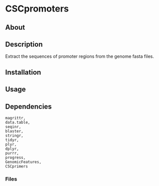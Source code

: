 # CSCpromoters

## About

## Description

Extract the sequences of promoter regions from the genome fasta files.

## Installation

## Usage

## Dependencies

    magrittr,
    data.table,
    seqinr,
    blaster,
    stringr,
    tidyr,
    plyr,
    dplyr,
    purrr,
	progress,
	GenomicFeatures,
	CSCprimers

### Files
